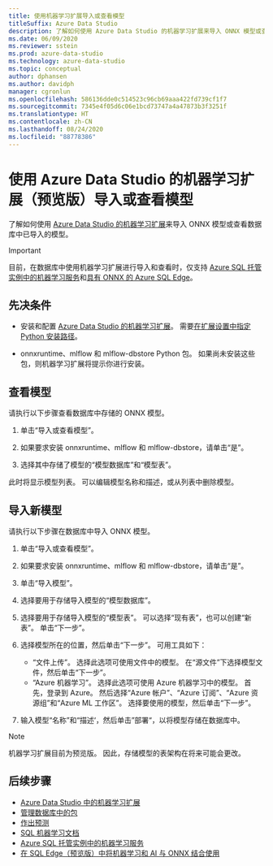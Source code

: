 ```yaml
---
title: 使用机器学习扩展导入或查看模型
titleSuffix: Azure Data Studio
description: 了解如何使用 Azure Data Studio 的机器学习扩展来导入 ONNX 模型或查看数据库中已导入的模型。
ms.date: 06/09/2020
ms.reviewer: sstein
ms.prod: azure-data-studio
ms.technology: azure-data-studio
ms.topic: conceptual
author: dphansen
ms.author: davidph
manager: cgronlun
ms.openlocfilehash: 586136dde0c514523c96cb69aaa422fd739cf1f7
ms.sourcegitcommit: 7345e4f05d6c06e1bcd73747a4a47873b3f3251f
ms.translationtype: HT
ms.contentlocale: zh-CN
ms.lasthandoff: 08/24/2020
ms.locfileid: "88778386"
---
```

# <a name="import-or-view-models-with-machine-learning-extension-preview-for-azure-data-studio"></a>使用 Azure Data Studio 的机器学习扩展（预览版）导入或查看模型

了解如何使用 [Azure Data Studio 的机器学习扩展](machine-learning-extension.md)来导入 ONNX 模型或查看数据库中已导入的模型。

> [!IMPORTANT]
> 目前，在数据库中使用机器学习扩展进行导入和查看时，仅支持 [Azure SQL 托管实例中的机器学习服务](/azure/azure-sql/managed-instance/machine-learning-services-overview)和[具有 ONNX 的 Azure SQL Edge](/azure/azure-sql-edge/onnx-overview)。

## <a name="prerequisites"></a>先决条件

- 安装和配置 [Azure Data Studio 的机器学习扩展](machine-learning-extension.md)。 需要[在扩展设置中指定 Python 安装路径](machine-learning-extension.md#settings)。

- onnxruntime、mlflow 和 mlflow-dbstore Python 包。 如果尚未安装这些包，则机器学习扩展将提示你进行安装。

## <a name="view-models"></a>查看模型

请执行以下步骤查看数据库中存储的 ONNX 模型。

1. 单击“导入或查看模型”。

1. 如果要求安装 onnxruntime、mlflow 和 mlflow-dbstore，请单击“是”。

1. 选择其中存储了模型的“模型数据库”和“模型表”。

此时将显示模型列表。 可以编辑模型名称和描述，或从列表中删除模型。

## <a name="import-a-new-model"></a>导入新模型

请执行以下步骤在数据库中导入 ONNX 模型。

1. 单击“导入或查看模型”。

1. 如果要求安装 onnxruntime、mlflow 和 mlflow-dbstore，请单击“是”。

1. 单击“导入模型”。

1. 选择要用于存储导入模型的“模型数据库”。

1. 选择要用于存储导入模型的“模型表”。 可以选择“现有表”，也可以创建“新表”。 单击“下一步”。

1. 选择模型所在的位置，然后单击“下一步”。 可用工具如下：
    - “文件上传”。 选择此选项可使用文件中的模型。 在“源文件”下选择模型文件，然后单击“下一步”。
    - “Azure 机器学习”。 选择此选项可使用 Azure 机器学习中的模型。 首先，登录到 Azure。 然后选择“Azure 帐户”、“Azure 订阅”、“Azure 资源组”和“Azure ML 工作区”。 选择要使用的模型，然后单击“下一步”。

1. 输入模型“名称”和“描述‘，然后单击”部署“，以将模型存储在数据库中。

> [!NOTE]
> 机器学习扩展目前为预览版。 因此，存储模型的表架构在将来可能会更改。

## <a name="next-steps"></a>后续步骤

- [Azure Data Studio 中的机器学习扩展](machine-learning-extension.md)
- [管理数据库中的包](machine-learning-extension-manage-packages.md)
- [作出预测](machine-learning-extension-predictions.md)
- [SQL 机器学习文档](../machine-learning/index.yml)
- [Azure SQL 托管实例中的机器学习服务](/azure/azure-sql/managed-instance/machine-learning-services-overview)
- [在 SQL Edge（预览版）中将机器学习和 AI 与 ONNX 结合使用](/azure/azure-sql-edge/onnx-overview)
